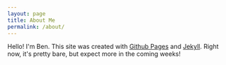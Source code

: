 ```yaml
---
layout: page
title: About Me
permalink: /about/
---
```


Hello! I'm Ben. This site was created with [Github Pages](https://pages.github.com) and [Jekyll](https://jekyllrb.com/). Right now, it's pretty bare, but expect more in the coming weeks!

